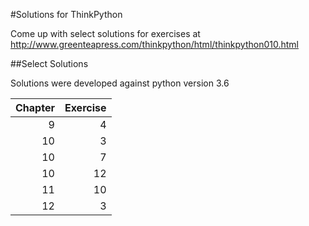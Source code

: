 #Solutions for ThinkPython

Come up with select solutions for exercises at http://www.greenteapress.com/thinkpython/html/thinkpython010.html



##Select Solutions

Solutions were developed against python version 3.6

|Chapter	|	Exercise	|
|----------:|--------------:|
|9			|			   4|
|10			|			   3|
|10			|			   7|
|10			|			  12|
|11			|			  10|
|12			|			   3|